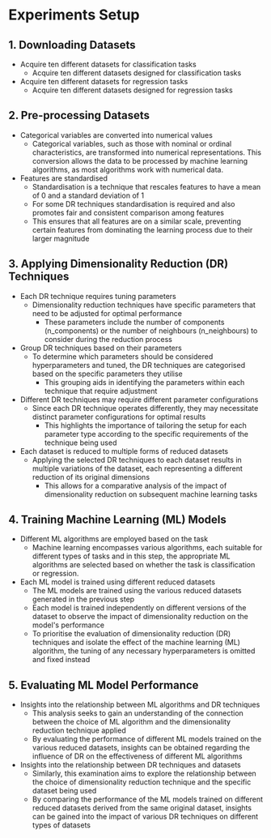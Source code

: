# Experiments Setup

## 1. Downloading Datasets
- Acquire ten different datasets for classification tasks
    - Acquire ten different datasets designed for classification tasks
- Acquire ten different datasets for regression tasks
    - Acquire ten different datasets designed for regression tasks

## 2. Pre-processing Datasets
- Categorical variables are converted into numerical values
    - Categorical variables, such as those with nominal or ordinal characteristics, are transformed into numerical representations. This conversion allows the data to be processed by machine learning algorithms, as most algorithms work with numerical data.
- Features are standardised
    - Standardisation is a technique that rescales features to have a mean of 0 and a standard deviation of 1
    - For some DR techniques standardisation is required and also promotes fair and consistent comparison among features
    - This ensures that all features are on a similar scale, preventing certain features from dominating the learning process due to their larger magnitude

## 3. Applying Dimensionality Reduction (DR) Techniques
- Each DR technique requires tuning parameters
    - Dimensionality reduction techniques have specific parameters that need to be adjusted for optimal performance
        - These parameters include the number of components (n_components) or the number of neighbours (n_neighbours) to consider during the reduction process
- Group DR techniques based on their parameters
    - To determine which parameters should be considered hyperparameters and tuned, the DR techniques are categorised based on the specific parameters they utilise
        - This grouping aids in identifying the parameters within each technique that require adjustment
- Different DR techniques may require different parameter configurations
    - Since each DR technique operates differently, they may necessitate distinct parameter configurations for optimal results
        - This highlights the importance of tailoring the setup for each parameter type according to the specific requirements of the technique being used
- Each dataset is reduced to multiple forms of reduced datasets
    - Applying the selected DR techniques to each dataset results in multiple variations of the dataset, each representing a different reduction of its original dimensions
        - This allows for a comparative analysis of the impact of dimensionality reduction on subsequent machine learning tasks

## 4. Training Machine Learning (ML) Models
- Different ML algorithms are employed based on the task
    - Machine learning encompasses various algorithms, each suitable for different types of tasks and in this step, the appropriate ML algorithms are selected based on whether the task is classification or regression. 
- Each ML model is trained using different reduced datasets
    - The ML models are trained using the various reduced datasets generated in the previous step
    - Each model is trained independently on different versions of the dataset to observe the impact of dimensionality reduction on the model's performance
    - To prioritise the evaluation of dimensionality reduction (DR) techniques and isolate the effect of the machine learning (ML) algorithm, the tuning of any necessary hyperparameters is omitted and fixed instead

## 5. Evaluating ML Model Performance
- Insights into the relationship between ML algorithms and DR techniques
    - This analysis seeks to gain an understanding of the connection between the choice of ML algorithm and the dimensionality reduction technique applied
    - By evaluating the performance of different ML models trained on the various reduced datasets, insights can be obtained regarding the influence of DR on the effectiveness of different ML algorithms
- Insights into the relationship between DR techniques and datasets
    - Similarly, this examination aims to explore the relationship between the choice of dimensionality reduction technique and the specific dataset being used
    - By comparing the performance of the ML models trained on different reduced datasets derived from the same original dataset, insights can be gained into the impact of various DR techniques on different types of datasets
